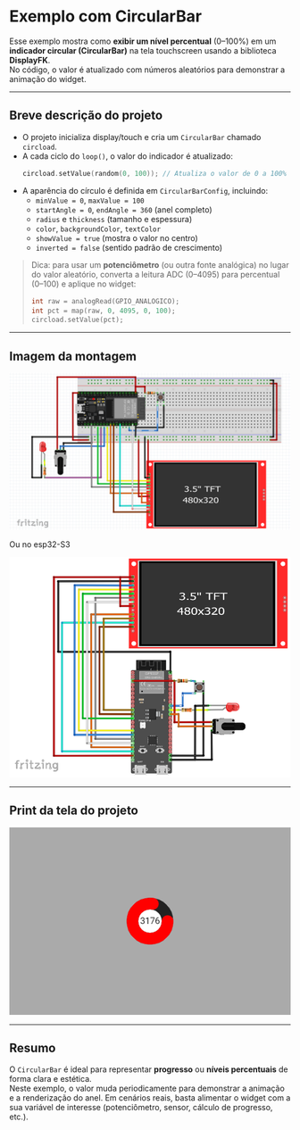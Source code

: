 # Exemplo com CircularBar

Esse exemplo mostra como **exibir um nível percentual** (0–100%) em um **indicador circular (CircularBar)** na tela touchscreen usando a biblioteca **DisplayFK**.  
No código, o valor é atualizado com números aleatórios para demonstrar a animação do widget.

---

## Breve descrição do projeto

- O projeto inicializa display/touch e cria um `CircularBar` chamado `circload`.
- A cada ciclo do `loop()`, o valor do indicador é atualizado:
  ```cpp
  circload.setValue(random(0, 100)); // Atualiza o valor de 0 a 100%
  ```
- A aparência do círculo é definida em `CircularBarConfig`, incluindo:
  - `minValue = 0`, `maxValue = 100`
  - `startAngle = 0`, `endAngle = 360` (anel completo)
  - `radius` e `thickness` (tamanho e espessura)
  - `color`, `backgroundColor`, `textColor`
  - `showValue = true` (mostra o valor no centro)
  - `inverted = false` (sentido padrão de crescimento)

> Dica: para usar um **potenciômetro** (ou outra fonte analógica) no lugar do valor aleatório, converta a leitura ADC (0–4095) para percentual (0–100) e aplique no widget:
> ```cpp
> int raw = analogRead(GPIO_ANALOGICO);
> int pct = map(raw, 0, 4095, 0, 100);
> circload.setValue(pct);
> ```

---

## Imagem da montagem

![montagem](../montagem.png)

Ou no esp32-S3

![montagemS3](../montagemS3.png)

---

## Print da tela do projeto

![Imagem da tela](screenshot.png)

---

## Resumo

O `CircularBar` é ideal para representar **progresso** ou **níveis percentuais** de forma clara e estética.  
Neste exemplo, o valor muda periodicamente para demonstrar a animação e a renderização do anel. Em cenários reais, basta alimentar o widget com a sua variável de interesse (potenciômetro, sensor, cálculo de progresso, etc.).
